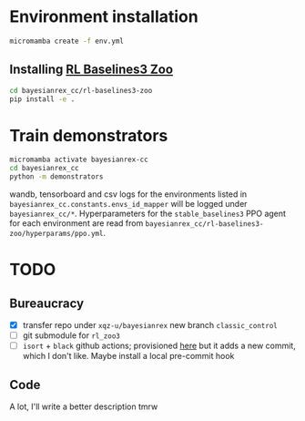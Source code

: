 # Environment installation
```sh
micromamba create -f env.yml
```

## Installing [RL Baselines3 Zoo](https://github.com/DLR-RM/rl-baselines3-zoo)
```sh
cd bayesianrex_cc/rl-baselines3-zoo
pip install -e .
```
<!-- ```sh -->
<!-- cd bayesianrex_cc -->
<!-- git clone git@github.com:DLR-RM/rl-baselines3-zoo.git -->
<!-- cd rl-baselines3-zoo -->
<!-- git checkout 382dcabbd9815cb9557503a7caa0c54a562fa7fb -->
<!-- pip install -e . -->
<!-- ``` -->

# Train demonstrators
```sh
micromamba activate bayesianrex-cc
cd bayesianrex_cc
python -m demonstrators
```

wandb, tensorboard and csv logs for the environments listed in
`bayesianrex_cc.constants.envs_id_mapper` will be logged under
`bayesianrex_cc/*`. Hyperparameters for the `stable_baselines3` PPO agent for
each environment are read from
`bayesianrex_cc/rl-baselines3-zoo/hyperparams/ppo.yml`.

# TODO

## Bureaucracy
- [X] transfer repo under `xqz-u/bayesianrex` new branch `classic_control`
- [ ] git submodule for `rl_zoo3`
- [ ] `isort` + `black` github actions; provisioned
	[here](https://towardsdatascience.com/black-with-git-hub-actions-4ffc5c61b5fe)
	but it adds a new commit, which I don't like. Maybe install a local
	pre-commit hook

## Code
A lot, I'll write a better description tmrw
